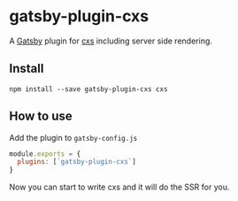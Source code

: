 # gatsby-plugin-cxs

A [Gatsby](https://github.com/gatsbyjs/gatsby) plugin for
[cxs](https://github.com/cxs-css/cxs) including server side rendering.

## Install

`npm install --save gatsby-plugin-cxs cxs`

## How to use

Add the plugin to `gatsby-config.js`

```javascript
module.exports = {
  plugins: [`gatsby-plugin-cxs`]
}
```

Now you can start to write cxs and it will do the SSR for you.
